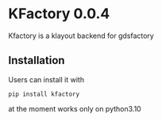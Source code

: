 # KFactory 0.0.4

Kfactory is a klayout backend for gdsfactory

## Installation

Users can install it with

```
pip install kfactory
```


at the moment works only on python3.10
